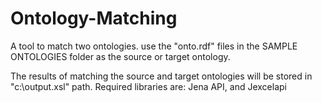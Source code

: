 # Ontology-Matching
A tool to match two ontologies.
use the "onto.rdf" files in the SAMPLE ONTOLOGIES folder as the source or target ontology.

The results of matching the source and target ontologies will be stored in "c:\output.xsl" path.
Required libraries are: Jena API, and Jexcelapi
